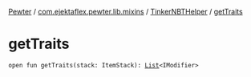 [Pewter](../../index.md) / [com.ejektaflex.pewter.lib.mixins](../index.md) / [TinkerNBTHelper](index.md) / [getTraits](./get-traits.md)

# getTraits

`open fun getTraits(stack: ItemStack): `[`List`](https://kotlinlang.org/api/latest/jvm/stdlib/kotlin.collections/-list/index.html)`<IModifier>`